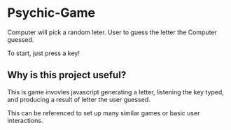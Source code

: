# Psychic-Game
Computer will pick a random leter. User to guess the letter the Computer guessed.

To start, just press a key! 


## Why is this project useful?

This is game invovles javascript generating a letter, listening the key typed, and producing a result of letter the user guessed. 


This can be referenced to set up many similar games or basic user interactions.





